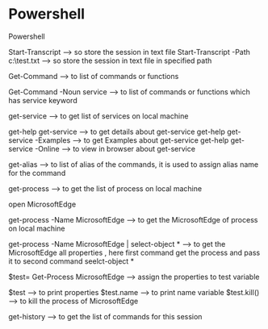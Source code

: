 # Powershell
Powershell

Start-Transcript  --> so store the session in text file
Start-Transcript  -Path c:\test.txt --> so store the session in text file in specified path

Get-Command  --> to list of commands or functions


Get-Command  -Noun service --> to list of commands or functions which has service keyword

get-service  --> to get list of services on local machine

get-help get-service  --> to get details about get-service
get-help get-service  -Examples --> to get Examples about get-service
get-help get-service  -Online --> to view in browser about get-service

get-alias --> to list of alias of the commands, it is used to assign alias name for the command

get-process  --> to get the list of process on local machine

open MicrosoftEdge

get-process  -Name MicrosoftEdge --> to get the MicrosoftEdge of process on local machine

get-process  -Name MicrosoftEdge | select-object * --> to get the MicrosoftEdge all properties ,  here first command get the process and pass it to second command seelct-object *

$test= Get-Process MicrosoftEdge  --> assign the properties to test variable

$test  --> to print properties
$test.name  --> to print name variable
$test.kill()  --> to kill the process of MicrosoftEdge

get-history  --> to get the list of commands for this session
